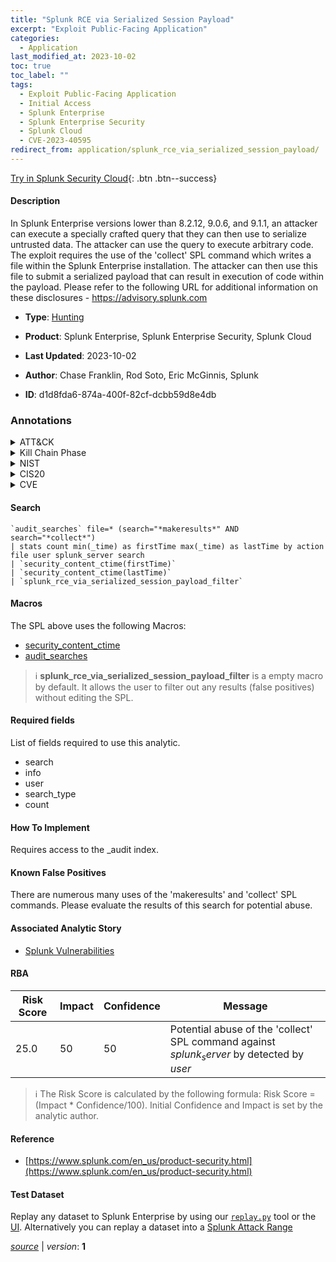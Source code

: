 ```yaml
---
title: "Splunk RCE via Serialized Session Payload"
excerpt: "Exploit Public-Facing Application"
categories:
  - Application
last_modified_at: 2023-10-02
toc: true
toc_label: ""
tags:
  - Exploit Public-Facing Application
  - Initial Access
  - Splunk Enterprise
  - Splunk Enterprise Security
  - Splunk Cloud
  - CVE-2023-40595
redirect_from: application/splunk_rce_via_serialized_session_payload/
---
```




[Try in Splunk Security Cloud](https://www.splunk.com/en_us/cyber-security.html){: .btn .btn--success}

#### Description

In Splunk Enterprise versions lower than 8.2.12, 9.0.6, and 9.1.1, an attacker can execute a specially crafted query that they can then use to serialize untrusted data. The attacker can use the query to execute arbitrary code. The exploit requires the use of the &#39;collect&#39; SPL command which writes a file within the Splunk Enterprise installation.  The attacker can then use this file to submit a serialized payload that can result in execution of code within the payload. Please refer to the following URL for additional information on these disclosures - https://advisory.splunk.com

- **Type**: [Hunting](https://github.com/splunk/security_content/wiki/Detection-Analytic-Types)
- **Product**: Splunk Enterprise, Splunk Enterprise Security, Splunk Cloud

- **Last Updated**: 2023-10-02
- **Author**: Chase Franklin, Rod Soto, Eric McGinnis, Splunk
- **ID**: d1d8fda6-874a-400f-82cf-dcbb59d8e4db

### Annotations
<details>
  <summary>ATT&CK</summary>

<div markdown="1">

#### [ATT&CK](https://attack.mitre.org/)

| ID          | Technique   | Tactic         |
| ----------- | ----------- |--------------- |
| [T1190](https://attack.mitre.org/techniques/T1190/) | Exploit Public-Facing Application | Initial Access |

</div>
</details>


<details>
  <summary>Kill Chain Phase</summary>

<div markdown="1">

* Delivery


</div>
</details>


<details>
  <summary>NIST</summary>

<div markdown="1">

* DE.AE



</div>
</details>

<details>
  <summary>CIS20</summary>

<div markdown="1">

* CIS 10



</div>
</details>

<details>
  <summary>CVE</summary>

<div markdown="1">

| ID          | Summary | [CVSS](https://nvd.nist.gov/vuln-metrics/cvss) |
| ----------- | ----------- | -------------- |
| [CVE-2023-40595](https://nvd.nist.gov/vuln/detail/CVE-2023-40595) | In Splunk Enterprise versions lower than 8.2.12, 9.0.6, and 9.1.1, an attacker can execute a specially crafted query that they can then use to serialize untrusted data. The attacker can use the query to execute arbitrary code. | None |



</div>
</details>


#### Search

```
`audit_searches` file=* (search="*makeresults*" AND search="*collect*") 
| stats count min(_time) as firstTime max(_time) as lastTime by action file user splunk_server search 
| `security_content_ctime(firstTime)` 
| `security_content_ctime(lastTime)` 
| `splunk_rce_via_serialized_session_payload_filter`
```

#### Macros
The SPL above uses the following Macros:
* [security_content_ctime](https://github.com/splunk/security_content/blob/develop/macros/security_content_ctime.yml)
* [audit_searches](https://github.com/splunk/security_content/blob/develop/macros/audit_searches.yml)

> :information_source:
> **splunk_rce_via_serialized_session_payload_filter** is a empty macro by default. It allows the user to filter out any results (false positives) without editing the SPL.



#### Required fields
List of fields required to use this analytic.
* search
* info
* user
* search_type
* count



#### How To Implement
Requires access to the _audit index.
#### Known False Positives
There are numerous many uses of the &#39;makeresults&#39; and &#39;collect&#39; SPL commands. Please evaluate the results of this search for potential abuse.

#### Associated Analytic Story
* [Splunk Vulnerabilities](/stories/splunk_vulnerabilities)




#### RBA

| Risk Score  | Impact      | Confidence   | Message      |
| ----------- | ----------- |--------------|--------------|
| 25.0 | 50 | 50 | Potential abuse of the &#39;collect&#39; SPL command against $splunk_server$ by detected by $user$ |


> :information_source:
> The Risk Score is calculated by the following formula: Risk Score = (Impact * Confidence/100). Initial Confidence and Impact is set by the analytic author.


#### Reference

* [https://www.splunk.com/en_us/product-security.html](https://www.splunk.com/en_us/product-security.html)



#### Test Dataset
Replay any dataset to Splunk Enterprise by using our [`replay.py`](https://github.com/splunk/attack_data#using-replaypy) tool or the [UI](https://github.com/splunk/attack_data#using-ui).
Alternatively you can replay a dataset into a [Splunk Attack Range](https://github.com/splunk/attack_range#replay-dumps-into-attack-range-splunk-server)




[*source*](https://github.com/splunk/security_content/tree/develop/detections/application/splunk_rce_via_serialized_session_payload.yml) \| *version*: **1**